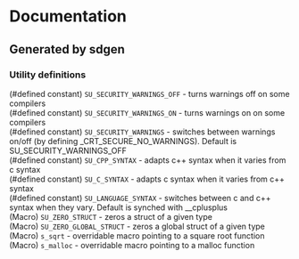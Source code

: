 # Documentation  
## Generated by sdgen
### Utility definitions
(#defined constant) `SU_SECURITY_WARNINGS_OFF` - turns warnings off on some compilers  
(#defined constant) `SU_SECURITY_WARNINGS_ON` - turns warnings on on some compilers  
(#defined constant) `SU_SECURITY_WARNINGS` - switches between warnings on/off (by defining _CRT_SECURE_NO_WARNINGS). Default is SU_SECURITY_WARNINGS_OFF    
(#defined constant) `SU_CPP_SYNTAX` - adapts c++ syntax when it varies from c syntax  
(#defined constant) `SU_C_SYNTAX` - adapts c syntax when it varies from c++ syntax  
(#defined constant) `SU_LANGUAGE_SYNTAX` - switches between c and c++ syntax when they vary. Default is synched with __cplusplus    
(Macro) `SU_ZERO_STRUCT` - zeros a struct of a given type    
(Macro) `SU_ZERO_GLOBAL_STRUCT` - zeros a global struct of a given type    
(Macro) `s_sqrt` - overridable macro pointing to a square root function    
(Macro) `s_malloc` - overridable macro pointing to a malloc function  
